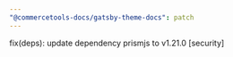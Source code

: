 ```yaml
---
"@commercetools-docs/gatsby-theme-docs": patch
---
```


fix(deps): update dependency prismjs to v1.21.0 [security]
